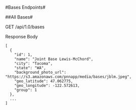 #Bases Endpoints#

##All Bases#

GET /api/1.0/bases

Response Body
```
[
  {
    "id": 1,
    "name": "Joint Base Lewis-McChord",
    "city": "Tacoma",
    "state": "WA",
    "background_photo_url": "https://s3.amazonaws.com/pnnapp/media/bases/jblm.jpeg",
    "geo_latitude": 47.062775,
    "geo_longitude": -122.572613,
    "group": 1
  },
  ...
]
```
